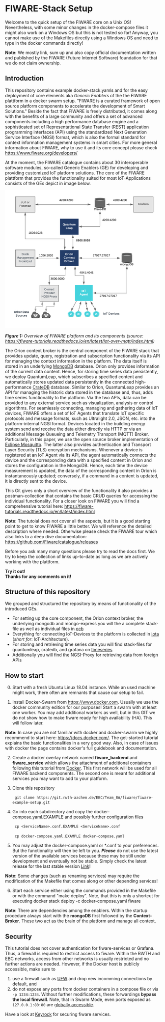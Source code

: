 # FIWARE-Stack Setup

Welcome to the quick setup of the FIWARE core on a Unix OS! 
Nevertheless, with some minor changes in the docker-compose files it might also work on a Windows OS but this is not tested so far! 
Anyway, you cannot make use of the Makefiles directly using a Windows OS and need to type in the docker commands directly!

**Note:** We mostly link, sum up and also copy official documentation written and published by the FIWARE (Future Internet Software) foundation for that we do not claim ownership.

## Introduction

This repository contains example docker-stack.yamls and for the easy deployment of core elements aka *Generic Enablers* of the the FIWARE plattform in a docker swarm setup.
"FIWARE is a curated framework of open source platform components to
 accelerate the development of Smart Solutions." 
 Beside the fact that FIWARE is freely distributed, it comes along with the benefits of a large community and offers a set of advanced components including a high performance database engine and a sophisticated set of Representational State Transfer (REST) application programming interfaces (API) using the standardized Next Generation Service Interface (NGSI) format, which is also the formal standard for context information management systems in smart cities.
 For more general information about FIWARE, why to use it and its core concept please check https://www.fiware.org/developers/ <br>

At the moment, the FIWARE catalogue contains about 30 interoperable software modules, so-called Generic Enablers (GE) for developing and providing customized IoT platform solutions.
The core of the FIWARE plattform that provides the functionality suited for most IoT-Applications consists of the GEs depict in image below. 
 
![Overview of the core generic enablers of fiware](docs/figures/Overview.png)

***Figure 1:*** *Overview of FIWARE platform and its components (_source_: https://fiware-tutorials.readthedocs.io/en/latest/iot-over-mqtt/index.html)*

The Orion context broker is the central component of the FIWARE stack that provides update, query, registration and subscription functionality via its API for managing the context information in the platform.
The data itself is stored in an underlying [MongoDB](https://www.mongodb.com/) database.
Orion only provides information of the current data content.
Hence, for storing time series data persistently, we deploy QuantumLeap, which subscribes a specified content and automatically stores updated data persistently in the connected high-performance [CrateDB](https://crate.io/) database.
Similar to Orion, QuantumLeap provides an API for managing the historic data stored in the database and, thus, adds time series functionality to the platform. 
Via the two APIs, data can be provided to any external service such as visualization, analysis or control algorithms.
For seamlessly connecting, managing and gathering data of IoT devices, FIWARE offers a set of IoT Agents that translate IoT specific protocols and message formats, such as Ultralight 2.0, JSON, etc. into the platform-internal NGSI format.
Devices located in the building energy system send and receive the data either directly via HTTP or via an additional Message Queueing and Telemetry Transport (MQTT) Broker.
Particularly, in this paper, we use the open source broker implementation of [Eclipse Mosquitto](https://mosquitto.org/).
The latter also provides authentication and Transport Layer Security (TLS) encryption mechanisms.
Whenever a device is registered at an IoT Agent via its API, the agent automatically connects the device and the corresponding data with a specified content in Orion and stores the configuration in the MongoDB.
Hence, each time the device measurement is updated, the data of the corresponding content in Orion is instantaneously updated; conversely, if a command in a content is updated, it is directly sent to the device.

This Git gives only a short overview of the functionality it also provides a postman-collection that contains the basic CRUD queries for accessing the individual functionality. 
 For a closer look on FIWARE you will find a comprehensive tutorial here:
 https://fiware-tutorials.readthedocs.io/en/latest/index.html

**Note:** The tutoial does not cover all the aspects, but it is a good
 starting point to get to know FIWARE a little better. 
 We will reference the detailed description where needed.
 Otherwise please check the FIWARE tour which also links to a deep dive documentation:
https://github.com/Fiware/catalogue/releases

Before you ask many many questions please try to read the docs first. 
We try to keep the collection of links up-to-date as long as we are actively working with the plattform.
<br>

**Try it out!<br>
Thanks for any comments on it!**

## Structure of this repository

We grouped and structured the repository by means of functionality of the introduced GEs.
- For setting up the core component, the Orion context broker, the underlying mongodb and mongo-express you will the a complete stack-file as well as individual files in [ocb](ocb)
- Everything for connecting IoT-Devices to the platform is collected in [iota](iota) (_short for_: IoT-Architecture).
- For storing and retrieving time series data you will find stack-files for quantumleap, cratedb,
and grafana on [timeseries](timeseries)
- Additionally you will find the NGSI-Proxy for retrieving data from foreign APIs

## How to start

0. Start with a fresh Ubuntu Linux 18.04 instance. While an used machine might work, there often are remnants that cause our setup to fail.

1. Install Docker-Swarm from https://www.docker.com. Usually we use the docker community edition for our purposes! Start a swarm with at least one worker. You may add additional workers as well, but in this GIT we do not show how to make fiware ready for high availability (HA). This will follow later.

  **Note:** In case you are not familiar with docker and docker-swarm we highly recommend to start here: https://docs.docker.com/. The get-started tutorial explains the basic functionalities in a very good way. Also, in case of issues with docker the page contains docker's full guidebook and documentation.

2. Create a docker overlay network named **fiware_backend** and **fiware_service** which allows the attachment of additional containers following this tutorial from [Docker](https://docs.docker.com/network/network-tutorial-overlay/).
This first network will be used for all FIWARE backend components.
The second one is meant for additional services you may want to add to your platform.

3. Clone this repository

        git clone https://git.rwth-aachen.de/EBC/Team_BA/fiware/fiware-example-setup.git

4. Go into each subdirectory and copy the docker-compose.yaml.EXAMPLE and possibly further configuration files

        cp <ServiceName>.conf.EXAMPLE <ServiceName>.conf

        cp docker-compose.yaml.EXAMPLE docker-compose.yaml

5. You may adjust the docker-compose.yaml or *.conf to your preferences. But the
functionality will then be left to you. **_Please_** do not use the latest version of
the available services because these may be still under development and
eventually not be stable. Simply check the latest release for the last stable version [Link](https://github.com/FIWARE/catalogue/releases)!

**Note:** Some changes (such as renaming services) may require the modification of the Makefile that comes along or other depending services!

6. Start each service either using the commands provided in the Makefile or with the command
        "make deploy".
Note, that this is only a shortcut for executing
        docker stack deploy -c docker-compose.yaml fiware

  **Note:** There are dependencies among the enablers. Within the startup procedure always start with the **mongoDB** first followed by the **Context-Broker**. These two act as the brain of the platform and manage all context.

## Security

This tutorial does not cover authentication for fiware-services or Grafana.
Thus, a firewall is required to restrict access to fiware.
Within the RWTH and EBC networks, access from other networks is usually restricted and no further actions are needed.
However, if the Docker host is publicly accessible, make sure to
  1. use a firewall such as [UFW](https://www.digitalocean.com/community/tutorials/how-to-set-up-a-firewall-with-ufw-on-ubuntu-18-04) and drop new incomming connections by default, and
  2. do not expose any ports from docker containers in a compose file or via `-p 1234:1234`. Without further modifications, these forwardings __bypass the local firewall__. Note, that in Swarm Mode, even ports exposed as `127.0.0.1:80:80` are [globally accessible](https://github.com/moby/moby/issues/32299#issuecomment-290978794).

Have a look at [Keyrock](https://fiware-idm.readthedocs.io/en/latest/) for securing fiware services.
